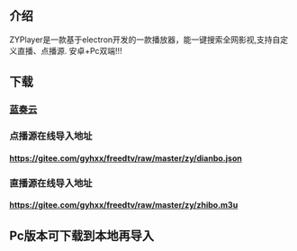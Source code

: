 ## 介绍
ZYPlayer是一款基于electron开发的一款播放器，能一键搜索全网影视,支持自定义直播、点播源. 安卓+Pc双端!!!

## 下载
### [蓝奏云](http://https://sharerw.lanzous.com/b0aewem6j#wau8)

### 点播源在线导入地址
#### https://gitee.com/gyhxx/freedtv/raw/master/zy/dianbo.json
### 直播源在线导入地址
#### https://gitee.com/gyhxx/freedtv/raw/master/zy/zhibo.m3u

## Pc版本可下载到本地再导入